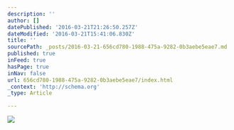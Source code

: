 ```yaml
---
description: ''
author: []
datePublished: '2016-03-21T21:26:50.257Z'
dateModified: '2016-03-21T15:41:06.830Z'
title: ''
sourcePath: _posts/2016-03-21-656cd780-1988-475a-9282-0b3aebe5eae7.md
published: true
inFeed: true
hasPage: true
inNav: false
url: 656cd780-1988-475a-9282-0b3aebe5eae7/index.html
_context: 'http://schema.org'
_type: Article

---
```

![](https://the-grid-user-content.s3-us-west-2.amazonaws.com/6a885986-28df-437e-84cd-909c240e974c.png)